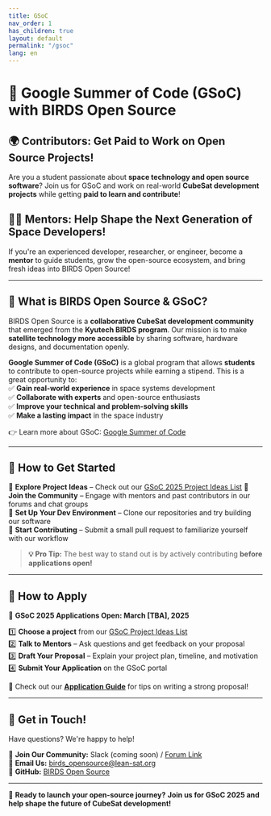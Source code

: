 ```yaml
---
title: GSoC 
nav_order: 1
has_children: true
layout: default
permalink: "/gsoc"
lang: en
---
```



# 🚀 Google Summer of Code (GSoC) with BIRDS Open Source  

## 🌍 Contributors: Get Paid to Work on Open Source Projects!  
Are you a student passionate about **space technology and open source software**? Join us for GSoC and work on real-world **CubeSat development projects** while getting **paid to learn and contribute**!  

## 👩‍🏫 Mentors: Help Shape the Next Generation of Space Developers!  
If you're an experienced developer, researcher, or engineer, become a **mentor** to guide students, grow the open-source ecosystem, and bring fresh ideas into BIRDS Open Source!  

---

## 📌 What is BIRDS Open Source & GSoC?  
BIRDS Open Source is a **collaborative CubeSat development community** that emerged from the **Kyutech BIRDS program**. Our mission is to make **satellite technology more accessible** by sharing software, hardware designs, and documentation openly.  

**Google Summer of Code (GSoC)** is a global program that allows **students** to contribute to open-source projects while earning a stipend. This is a great opportunity to:  
✅ **Gain real-world experience** in space systems development  
✅ **Collaborate with experts** and open-source enthusiasts  
✅ **Improve your technical and problem-solving skills**  
✅ **Make a lasting impact** in the space industry  

👉 Learn more about GSoC: [Google Summer of Code](https://summerofcode.withgoogle.com)  

---

## 🚀 How to Get Started  
🔹 **Explore Project Ideas** – Check out our [GSoC 2025 Project Ideas List]({{site.url}}/gsoc-ideas-2025)
🔹 **Join the Community** – Engage with mentors and past contributors in our forums and chat groups  
🔹 **Set Up Your Dev Environment** – Clone our repositories and try building our software  
🔹 **Start Contributing** – Submit a small pull request to familiarize yourself with our workflow  

> **💡 Pro Tip:** The best way to stand out is by actively contributing **before applications open!**  

---

## 📝 How to Apply  
📅 **GSoC 2025 Applications Open: March [TBA], 2025**  

1️⃣ **Choose a project** from our [GSoC Project Ideas List]({{site.url}}/gsoc-ideas-2025)  
2️⃣ **Talk to Mentors** – Ask questions and get feedback on your proposal  
3️⃣ **Draft Your Proposal** – Explain your project plan, timeline, and motivation  
4️⃣ **Submit Your Application** on the GSoC portal  

🔗 Check out our **[Application Guide]({{site.url}}/gsoc-application-guide)** for tips on writing a strong proposal!  

---

## 📩 Get in Touch!  
Have questions? We're happy to help!  

📌 **Join Our Community:** Slack (coming soon) / [Forum Link](https://lean-sat.org/opensource/) <br />
📌 **Email Us:** birds_opensource@lean-sat.org <br />
📌 **GitHub:** [BIRDS Open Source](https://github.com/BIRDSOpenSource) <br />


---

🚀 **Ready to launch your open-source journey?** **Join us for GSoC 2025 and help shape the future of CubeSat development!**
